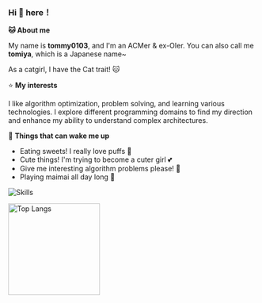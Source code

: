 ### Hi 👋 here！

**🐱 About me**

My name is **tommy0103**, and I'm an ACMer & ex-OIer. You can also call me **tomiya**, which is a Japanese name~

As a catgirl, I have the Cat trait! 🐱

⭐ **My interests**

I like algorithm optimization, problem solving, and learning various technologies. I explore different programming domains to find my direction and enhance my ability to understand complex architectures. 

💖 **Things that can wake me up**

- Eating sweets! I really love puffs 🍰
- Cute things! I'm trying to become a cuter girl 💕
- Give me interesting algorithm problems please! 🧩
- Playing maimai all day long 🎵

![Skills](https://skillicons.dev/icons?i=github,c,cpp,html,js,ts,css,py,rust,md,latex,regex,git,mongodb,mysql,linux,vim,vscode,express,nodejs,react)

<a href="https://github-readme-stats-one-bice.vercel.app/api/top-langs/?username=tommy0103&layout=compact&langs_count=8&include_all_commits=true&role=OWNER,ORGANIZATION_MEMBER#gh-light-mode-only">
  <img src="https://github-readme-stats-one-bice.vercel.app/api/top-langs/?username=tommy0103&layout=compact&langs_count=8&include_all_commits=true&role=OWNER,ORGANIZATION_MEMBER#gh-light-mode-only" alt="Top Langs" height="185px">
</a>



